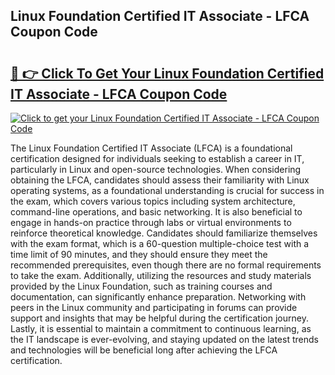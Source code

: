 ## Linux Foundation Certified IT Associate - LFCA Coupon Code

# <h2><a href="https://gitdownloader.com/linuxfoundation.php">🔗 👉 Click To Get Your Linux Foundation Certified IT Associate - LFCA Coupon Code</a></h2>

[![Click to get your Linux Foundation Certified IT Associate - LFCA Coupon Code](https://gitdownloader.com/linuxfoundation.jpg)](https://gitdownloader.com/linuxfoundation.php)

The Linux Foundation Certified IT Associate (LFCA) is a foundational certification designed for individuals seeking to establish a career in IT, particularly in Linux and open-source technologies. When considering obtaining the LFCA, candidates should assess their familiarity with Linux operating systems, as a foundational understanding is crucial for success in the exam, which covers various topics including system architecture, command-line operations, and basic networking. It is also beneficial to engage in hands-on practice through labs or virtual environments to reinforce theoretical knowledge. Candidates should familiarize themselves with the exam format, which is a 60-question multiple-choice test with a time limit of 90 minutes, and they should ensure they meet the recommended prerequisites, even though there are no formal requirements to take the exam. Additionally, utilizing the resources and study materials provided by the Linux Foundation, such as training courses and documentation, can significantly enhance preparation. Networking with peers in the Linux community and participating in forums can provide support and insights that may be helpful during the certification journey. Lastly, it is essential to maintain a commitment to continuous learning, as the IT landscape is ever-evolving, and staying updated on the latest trends and technologies will be beneficial long after achieving the LFCA certification.